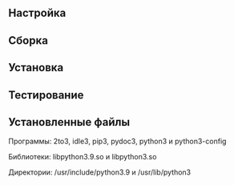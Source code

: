 <pkg :name="'python'" instsize showsbu2></pkg>

## Настройка
<package-script :package="'python'" :type="'configure'"></package-script>
## Сборка
<package-script :package="'python'" :type="'build'"></package-script>
## Установка
<package-script :package="'python'" :type="'install'"></package-script>
## Тестирование
<package-script :package="'python'" :type="'test'"></package-script>
## Установленные файлы

Программы: 2to3, idle3, pip3, pydoc3, python3 и python3-config

Библиотеки: libpython3.9.so и libpython3.so

Директории:  /usr/include/python3.9 и /usr/lib/python3

<script>
	new Vue({ el: '#main' })
</script> 

